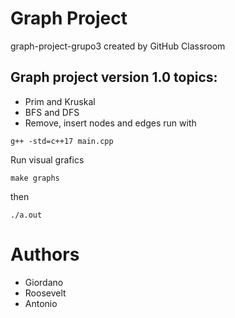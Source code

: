 # Graph Project

graph-project-grupo3 created by GitHub Classroom

## Graph project version 1.0 topics:

- Prim and Kruskal
- BFS and DFS
- Remove, insert nodes and edges
  run with

```
g++ -std=c++17 main.cpp
```

Run visual grafics

```
make graphs
```

then

```
./a.out
```

# Authors

- Giordano
- Roosevelt
- Antonio
